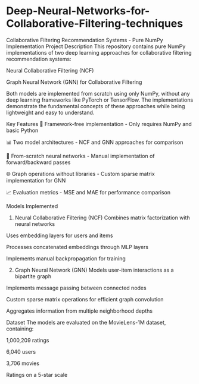 # Deep-Neural-Networks-for-Collaborative-Filtering-techniques
Collaborative Filtering Recommendation Systems - Pure NumPy Implementation
Project Description
This repository contains pure NumPy implementations of two deep learning approaches for collaborative filtering recommendation systems:

Neural Collaborative Filtering (NCF)

Graph Neural Network (GNN) for Collaborative Filtering

Both models are implemented from scratch using only NumPy, without any deep learning frameworks like PyTorch or TensorFlow. The implementations demonstrate the fundamental concepts of these approaches while being lightweight and easy to understand.

Key Features
🚀 Framework-free implementation - Only requires NumPy and basic Python

📊 Two model architectures - NCF and GNN approaches for comparison

🧠 From-scratch neural networks - Manual implementation of forward/backward passes

🌐 Graph operations without libraries - Custom sparse matrix implementation for GNN

📈 Evaluation metrics - MSE and MAE for performance comparison

Models Implemented
1. Neural Collaborative Filtering (NCF)
Combines matrix factorization with neural networks

Uses embedding layers for users and items

Processes concatenated embeddings through MLP layers

Implements manual backpropagation for training

2. Graph Neural Network (GNN)
Models user-item interactions as a bipartite graph

Implements message passing between connected nodes

Custom sparse matrix operations for efficient graph convolution

Aggregates information from multiple neighborhood depths

Dataset
The models are evaluated on the MovieLens-1M dataset, containing:

1,000,209 ratings

6,040 users

3,706 movies

Ratings on a 5-star scale
